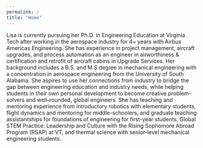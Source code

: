 ```yaml
---
permalink: /
title: "Home"
---
```

Lisa is currently pursuing her Ph.D. in Engineering Education at Virginia Tech after working in the aerospace industry for 4+ years with Airbus Americas Engineering. She has experience in project management, aircraft upgrades, and process automation as an engineer in airworthiness & certification and retrofit of aircraft cabins in Upgrade Services. Her background includes a B.S. and M.S degree in mechanical engineering with a concentration in aerospace engineering from the University of South Alabama. She aspires to use her connections from industry to bridge the gap between engineering education and industry needs, while helping students in their own personal development to become creative problem-solvers and well-rounded, global engineers. She has teaching and mentoring experience from introductory robotics with elementary students, flight dynamics and mentoring for middle-schoolers, and graduate teaching assistantships for foundations of engineering for first-year students, Global STEM Practice: Leadership and Culture with the Rising Sophomore Abroad Program (RSAP) at VT, and thermal science with senior-level mechanical engineering students.
